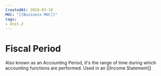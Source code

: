 ```yaml
---
CreatedAt: 2024-03-18
MOC: "[[Business MOC]]"
tags:
- Unit-2
---
```

# Fiscal Period
Also known as an Accounting Period, it's the range of time during which accounting functions are performed. Used in an [[Income Statement]]
